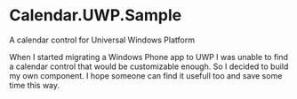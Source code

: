 # Calendar.UWP.Sample
A calendar control for Universal Windows Platform

When I started migrating a Windows Phone app to UWP I was unable to find a calendar control that would be customizable enough. So I decided to build my own component. I hope someone can find it usefull too and save some time this way.
